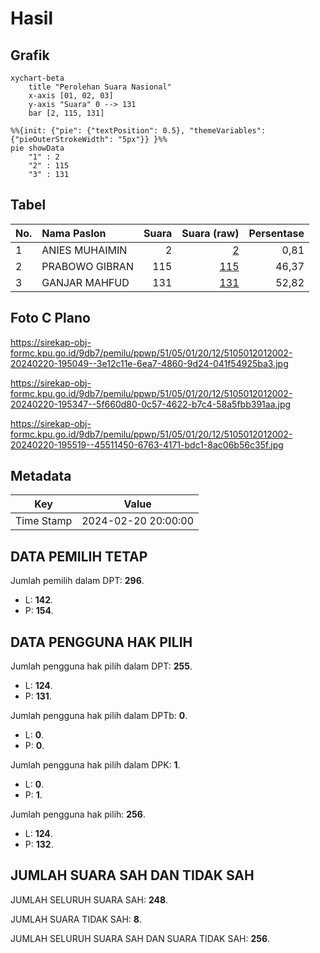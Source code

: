 # Hasil

## Grafik

```mermaid
xychart-beta
    title "Perolehan Suara Nasional"
    x-axis [01, 02, 03]
    y-axis "Suara" 0 --> 131
    bar [2, 115, 131]
```

```mermaid
%%{init: {"pie": {"textPosition": 0.5}, "themeVariables": {"pieOuterStrokeWidth": "5px"}} }%%
pie showData
    "1" : 2
    "2" : 115
    "3" : 131
```

## Tabel

| No. | Nama Paslon    | Suara | Suara (raw) | Persentase |
|:--- |:-------------- | -----:| -----------:| ----------:|
| 1   | ANIES MUHAIMIN | 2     | [2][p-1]    | 0,81       |
| 2   | PRABOWO GIBRAN | 115   | [115][p-2]  | 46,37      |
| 3   | GANJAR MAHFUD  | 131   | [131][p-3]  | 52,82      |


[p-1]: https://github.com/gigit-pemilu/pemilu-2024/blob/main/pilpres/hitung-suara/sub/51-bali/sub/05-klungkung/sub/01-nusa-penida/sub/2012-lembongan/sub/002-tps/sub/paslon-1.txt
[p-2]: https://github.com/gigit-pemilu/pemilu-2024/blob/main/pilpres/hitung-suara/sub/51-bali/sub/05-klungkung/sub/01-nusa-penida/sub/2012-lembongan/sub/002-tps/sub/paslon-2.txt
[p-3]: https://github.com/gigit-pemilu/pemilu-2024/blob/main/pilpres/hitung-suara/sub/51-bali/sub/05-klungkung/sub/01-nusa-penida/sub/2012-lembongan/sub/002-tps/sub/paslon-3.txt

## Foto C Plano

https://sirekap-obj-formc.kpu.go.id/9db7/pemilu/ppwp/51/05/01/20/12/5105012012002-20240220-195049--3e12c11e-6ea7-4860-9d24-041f54925ba3.jpg

https://sirekap-obj-formc.kpu.go.id/9db7/pemilu/ppwp/51/05/01/20/12/5105012012002-20240220-195347--5f660d80-0c57-4622-b7c4-58a5fbb391aa.jpg

https://sirekap-obj-formc.kpu.go.id/9db7/pemilu/ppwp/51/05/01/20/12/5105012012002-20240220-195519--45511450-6763-4171-bdc1-8ac06b56c35f.jpg


## Metadata

| Key        | Value               |
| ---------- | ------------------- |
| Time Stamp | 2024-02-20 20:00:00 |


## DATA PEMILIH TETAP

Jumlah pemilih dalam DPT: **296**.
 * L: **142**.
 * P: **154**.

## DATA PENGGUNA HAK PILIH

Jumlah pengguna hak pilih dalam DPT: **255**.
 * L: **124**.
 * P: **131**.

Jumlah pengguna hak pilih dalam DPTb: **0**.
 * L: **0**.
 * P: **0**.

Jumlah pengguna hak pilih dalam DPK: **1**.
 * L: **0**.
 * P: **1**.

Jumlah pengguna hak pilih: **256**.
 * L: **124**.
 * P: **132**.

## JUMLAH SUARA SAH DAN TIDAK SAH

JUMLAH SELURUH SUARA SAH: **248**.

JUMLAH SUARA TIDAK SAH: **8**.

JUMLAH SELURUH SUARA SAH DAN SUARA TIDAK SAH: **256**.


